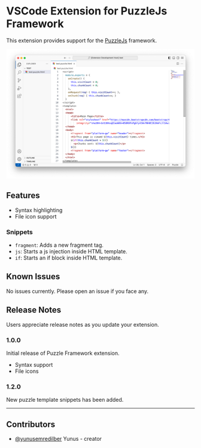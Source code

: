 # VSCode Extension for PuzzleJs Framework

This extension provides support for the [PuzzleJs](https://github.com/puzzle-js/puzzle-js) framework.

![PuzzleJs Demo](./assets/puzzle-vscode-demo.png)

## Features

- Syntax highlighting
- File icon support

### Snippets

- `fragment`: Adds a new fragment tag.
- `js`: Starts a js injection inside HTML template.
- `if`: Starts an if block inside HTML template.

## Known Issues

No issues currently. Please open an issue if you face any.

## Release Notes

Users appreciate release notes as you update your extension.

### 1.0.0

Initial release of Puzzle Framework extension.
- Syntax support
- File icons

### 1.2.0

New puzzle template snippets has been added.

---

## Contributors

- [@yunusemredilber](https://github.com/yunusemredilber) Yunus - creator
